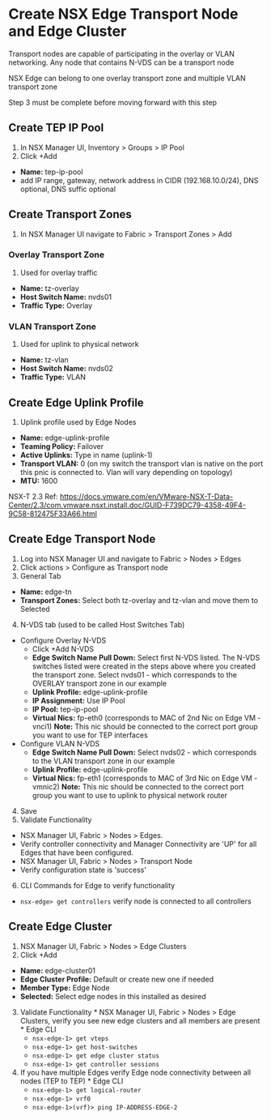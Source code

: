 # Create NSX Edge Transport Node and Edge Cluster

Transport nodes are capable of participating in the overlay or VLAN networking.  Any node that contains N-VDS can be a transport node

NSX Edge can belong to one overlay transport zone and multiple VLAN transport zone

Step 3 must be complete before moving forward with this step

## Create TEP IP Pool
1. In NSX Manager UI, Inventory > Groups > IP Pool
2. Click +Add
  * **Name:** tep-ip-pool
  * add IP range, gateway, network address in CIDR (192.168.10.0/24), DNS optional, DNS suffic optional

## Create Transport Zones
1. In NSX Manager UI navigate to Fabric > Transport Zones > Add

### Overlay Transport Zone
1. Used for overlay traffic
  * **Name:** tz-overlay
  * **Host Switch Name:** nvds01
  * **Traffic Type:** Overlay

### VLAN Transport Zone
1. Used for uplink to physical network
  * **Name:** tz-vlan
  * **Host Switch Name:** nvds02
  * **Traffic Type:** VLAN

## Create Edge Uplink Profile
1. Uplink profile used by Edge Nodes
  * **Name:** edge-uplink-profile
  * **Teaming Policy:** Failover
  * **Active Uplinks:** Type in name (uplink-1)
  * **Transport VLAN:** 0 (on my switch the transport vlan is native on the port this pnic is connected to.  Vlan will vary depending on topology)
  * **MTU:** 1600

NSX-T 2.3 Ref:
https://docs.vmware.com/en/VMware-NSX-T-Data-Center/2.3/com.vmware.nsxt.install.doc/GUID-F739DC79-4358-49F4-9C58-812475F33A66.html

## Create Edge Transport Node

1. Log into NSX Manager UI and navigate to Fabric > Nodes > Edges
2. Click actions > Configure as Transport node
3. General Tab
  * **Name:** edge-tn
  * **Transport Zones:** Select both tz-overlay and tz-vlan and move them to Selected
4. N-VDS tab (used to be called Host Switches Tab)
  * Configure Overlay N-VDS
    * Click +Add N-VDS
    * **Edge Switch Name Pull Down:** Select first N-VDS listed.  The N-VDS switches listed were created in the steps above where you created the transport zone.  Select nvds01 - which corresponds to the OVERLAY transport zone in our example
    * **Uplink Profile:** edge-uplink-profile 
    * **IP Assignment:** Use IP Pool
    * **IP Pool:** tep-ip-pool
    * **Virtual Nics:** fp-eth0 (corresponds to MAC of 2nd Nic on Edge VM - vnci1)  **Note:** This nic should be connected to the correct port group you want to use for TEP interfaces
  * Configure VLAN N-VDS
    * **Edge Switch Name Pull Down:** Select nvds02 - which corresponds to the VLAN transport zone in our example
    * **Uplink Profile:** edge-uplink-profile
    * **Virtual Nics:** fp-eth1 (corresponds to MAC of 3rd Nic on Edge VM - vmnic2)  **Note:** This nic should be connected to the correct port group you want to use to uplink to physical network router
4. Save 
5. Validate Functionality
  * NSX Manager UI, Fabric > Nodes > Edges.
  * Verify controller connectivity and Manager Connectivity are 'UP' for all Edges that have been configured.
  * NSX Manager UI, Fabric > Nodes > Transport Node
  * Verify configuration state is 'success'
6. CLI Commands for Edge to verify functionality
  * `nsx-edge> get controllers` verify node is connected to all controllers

## Create Edge Cluster

1. NSX Manager UI, Fabric > Nodes > Edge Clusters
2. Click +Add
  * **Name:** edge-cluster01
  * **Edge Cluster Profile:** Default or create new one if needed
  * **Member Type:** Edge Node
  * **Selected:** Select edge nodes in this installed as desired
  3. Validate Functionality
    * NSX Manager UI, Fabric > Nodes > Edge Clusters, verify you see new edge clusters and all members are present
    * Edge CLI
      * `nsx-edge-1> get vteps`
      * `nsx-edge-1> get host-switches`
      * `nsx-edge-1> get edge cluster status`
      * `nsx-edge-1> get controller sessions`
  4. If you have multiple Edges verify Edge node connectivity between all nodes (TEP to TEP)
    * Edge CLI
      * `nsx-edge-1> get logical-router`
      * `nsx-edge-1> vrf0`
      * `nsx-edge-1>(vrf)> ping IP-ADDRESS-EDGE-2`
